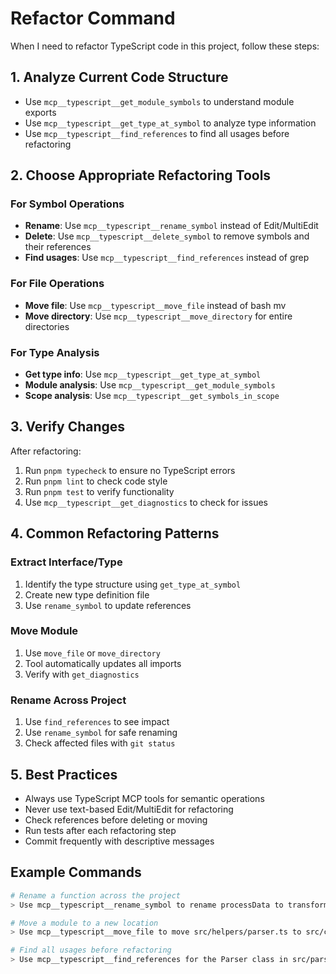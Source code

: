 # Refactor Command

When I need to refactor TypeScript code in this project, follow these steps:

## 1. Analyze Current Code Structure
- Use `mcp__typescript__get_module_symbols` to understand module exports
- Use `mcp__typescript__get_type_at_symbol` to analyze type information
- Use `mcp__typescript__find_references` to find all usages before refactoring

## 2. Choose Appropriate Refactoring Tools
### For Symbol Operations
- **Rename**: Use `mcp__typescript__rename_symbol` instead of Edit/MultiEdit
- **Delete**: Use `mcp__typescript__delete_symbol` to remove symbols and their references
- **Find usages**: Use `mcp__typescript__find_references` instead of grep

### For File Operations
- **Move file**: Use `mcp__typescript__move_file` instead of bash mv
- **Move directory**: Use `mcp__typescript__move_directory` for entire directories

### For Type Analysis
- **Get type info**: Use `mcp__typescript__get_type_at_symbol`
- **Module analysis**: Use `mcp__typescript__get_module_symbols`
- **Scope analysis**: Use `mcp__typescript__get_symbols_in_scope`

## 3. Verify Changes
After refactoring:
1. Run `pnpm typecheck` to ensure no TypeScript errors
2. Run `pnpm lint` to check code style
3. Run `pnpm test` to verify functionality
4. Use `mcp__typescript__get_diagnostics` to check for issues

## 4. Common Refactoring Patterns

### Extract Interface/Type
1. Identify the type structure using `get_type_at_symbol`
2. Create new type definition file
3. Use `rename_symbol` to update references

### Move Module
1. Use `move_file` or `move_directory` 
2. Tool automatically updates all imports
3. Verify with `get_diagnostics`

### Rename Across Project
1. Use `find_references` to see impact
2. Use `rename_symbol` for safe renaming
3. Check affected files with `git status`

## 5. Best Practices
- Always use TypeScript MCP tools for semantic operations
- Never use text-based Edit/MultiEdit for refactoring
- Check references before deleting or moving
- Run tests after each refactoring step
- Commit frequently with descriptive messages

## Example Commands
```bash
# Rename a function across the project
> Use mcp__typescript__rename_symbol to rename processData to transformData in src/utils.ts

# Move a module to a new location  
> Use mcp__typescript__move_file to move src/helpers/parser.ts to src/core/parser.ts

# Find all usages before refactoring
> Use mcp__typescript__find_references for the Parser class in src/parser.ts
```
